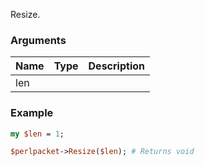 Resize.
### Arguments
**Name**|**Type**|**Description**
:---|:---|:---
len||

### Example

```perl
my $len = 1;

$perlpacket->Resize($len); # Returns void
```